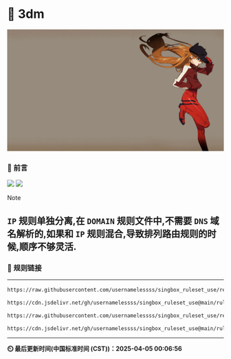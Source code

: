 
# 🧸 3dm
![](https://raw.githubusercontent.com/usernamelessss/picture-bed/main/images/202504042256831.jpg)
### 📣 前言
![](https://shields.io/badge/-移除重复规则-ff69b4) ![](https://shields.io/badge/-IP&nbsp;规则单独存放不与&nbsp;DOMAIN&nbsp;等混合-green)
> [!NOTE]
**`IP` 规则单独分离,在 `DOMAIN` 规则文件中,不需要 `DNS` 域名解析的,如果和 `IP` 规则混合,导致排列路由规则的时候,顺序不够灵活.**
---

###  🔗 规则链接
---

```url
https://raw.githubusercontent.com/usernamelessss/singbox_ruleset_use/refs/heads/main/rule/3dm/3dm_No_IP.json
```

```url
https://cdn.jsdelivr.net/gh/usernamelessss/singbox_ruleset_use@main/rule/3dm/3dm_No_IP.json
```

```url
https://raw.githubusercontent.com/usernamelessss/singbox_ruleset_use/refs/heads/main/rule/3dm/3dm_No_IP.srs
```

```url
https://cdn.jsdelivr.net/gh/usernamelessss/singbox_ruleset_use@main/rule/3dm/3dm_No_IP.srs
```

---
**⏲️ 最后更新时间(中国标准时间 (CST))：2025-04-05 00:06:56**